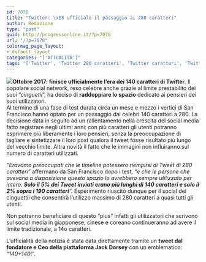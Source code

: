 ```yaml
---
id: 7078
title: "Twitter: \xE8 ufficiale il passaggio ai 280 caratteri"
author: Redazione
type: "post"
guid: http://progressonline.it/?p=7078
url: "/?p=7078"
colormag_page_layout:
- default_layout
categories: "['ATTUALITÀ']"
tags: "['Twitter', 'Twitter 280 caratteri', 'Twitter caratteri', 'Twitter limite caratteri', 'Twitter nuovo limite caratteri']"
---
```


![](https://progressonline.it/wp-content/uploads/2017/11/Cattura-300x141.png)**Ottobre 2017: finisce ufficialmente l’era dei 140 caratteri di Twitter**. Il popolare social network, reso celebre anche grazie al limite prestabilito dei suoi “*cinguetii*“, ha deciso di **raddoppiare lo spazio** dedicato ai pensieri dei suoi utilizzatori.  
Al termine di una fase di test durata circa un mese e mezzo i vertici di San Francisco hanno optato per un passaggio dai celebri 140 caratteri a 280. La decisione data in seguito ad un rallentamento nella crescita del social media fatto registrare negli ultimi anni: con più caratteri gli utenti potranno esprimere più liberamente i loro pensieri, senza la preoccupazione di tagliare e sintetizzare il loro post qualora il tweet fosse risultato più lungo del vecchio limite. Altra novità il fatto che le immagini non influiranno sul numero di caratteri utilizzati.

*“Eravamo preoccupati che le timeline potessero riempirsi di Tweet di 280 caratteri”* affermano da San Francisco dopo i test, *“e che le persone che avevano a disposizione questo spazio lo avrebbero sempre utilizzato per intero. **Solo il 5% dei Tweet inviati erano più lunghi di 140 caratteri e solo il 2% sopra i 190 caratteri**“.* Esperimento riuscito dunque per il social dei cinguettii che consentirà l’utilizzo massimo di 280 caratteri a quasi tutti gli utenti.

Non potranno beneficiare di questo “plus” infatti gli utilizzatori che scrivono sul social media in giapponese, cinese e coreano continueranno ad avere il limite tradizionale, a 14o caratteri.

L’ufficialità della notizia è stata data direttamente tramite un **tweet dal fondatore e Ceo della piattaforma Jack Dorsey** con un emblematico: “*140+140*!”.